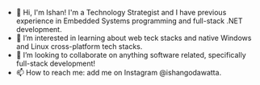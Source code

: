 - 👋 Hi, I'm Ishan! I'm a Technology Strategist and I have previous experience in Embedded Systems programming and full-stack .NET development. 
- 👀 I’m interested in learning about web teck stacks and native Windows and Linux cross-platform tech stacks.
- 💞️ I’m looking to collaborate on anything software related, specifically full-stack development!
- 📫 How to reach me: add me on Instagram @ishangodawatta.
